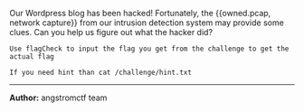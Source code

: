 Our Wordpress blog has been hacked! Fortunately, the {{owned.pcap, network capture}} from our intrusion detection system may provide some clues. Can you help us figure out what the hacker did?

`Use flagCheck to input the flag you get from the challenge to get the actual flag`

`If you need hint than cat /challenge/hint.txt`

---
**Author:** angstromctf team